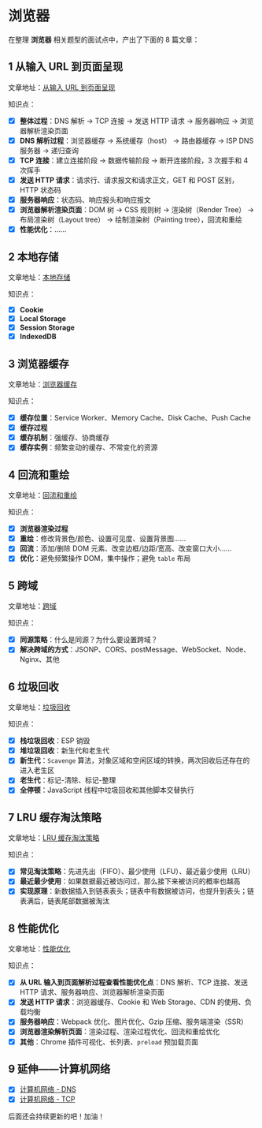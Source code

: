 浏览器
===
在整理 **浏览器** 相关题型的面试点中，产出了下面的 8 篇文章：

## 1 从输入 URL 到页面呈现
文章地址：[从输入 URL 到页面呈现](https://github.com/LiangJunrong/document-library/blob/master/%E7%B3%BB%E5%88%97-%E9%9D%A2%E8%AF%95%E8%B5%84%E6%96%99/%E6%B5%8F%E8%A7%88%E5%99%A8/%E4%BB%8E%E8%BE%93%E5%85%A5%20URL%20%E5%88%B0%E9%A1%B5%E9%9D%A2%E5%91%88%E7%8E%B0.md)  

知识点：

* [x] **整体过程**：DNS 解析 -> TCP 连接 -> 发送 HTTP 请求 -> 服务器响应 -> 浏览器解析渲染页面
* [x] **DNS 解析过程**：浏览器缓存 -> 系统缓存（host） -> 路由器缓存 -> ISP DNS 服务器 -> 递归查询
* [x] **TCP 连接**：建立连接阶段 -> 数据传输阶段 -> 断开连接阶段，3 次握手和 4 次挥手
* [x] **发送 HTTP 请求**：请求行、请求报文和请求正文，GET 和 POST 区别，HTTP 状态码
* [x] **服务器响应**：状态码、响应报头和响应报文
* [x] **浏览器解析渲染页面**：DOM 树 -> CSS 规则树 -> 渲染树（Render Tree） -> 布局渲染树（Layout tree） -> 绘制渲染树（Painting tree），回流和重绘
* [x] **性能优化**：……

## 2 本地存储
文章地址：[本地存储](https://github.com/LiangJunrong/document-library/blob/master/%E7%B3%BB%E5%88%97-%E9%9D%A2%E8%AF%95%E8%B5%84%E6%96%99/%E6%B5%8F%E8%A7%88%E5%99%A8/%E6%9C%AC%E5%9C%B0%E5%AD%98%E5%82%A8.md)

知识点：

* [x] **Cookie**
* [x] **Local Storage**
* [x] **Session Storage**
* [x] **IndexedDB**

## 3 浏览器缓存
文章地址：[浏览器缓存](https://github.com/LiangJunrong/document-library/blob/master/%E7%B3%BB%E5%88%97-%E9%9D%A2%E8%AF%95%E8%B5%84%E6%96%99/%E6%B5%8F%E8%A7%88%E5%99%A8/%E6%B5%8F%E8%A7%88%E5%99%A8%E7%BC%93%E5%AD%98.md)

知识点：

  * [x] **缓存位置**：Service Worker、Memory Cache、Disk Cache、Push Cache
  * [x] **缓存过程**
  * [x] **缓存机制**：强缓存、协商缓存
  * [x] **缓存实例**：频繁变动的缓存、不常变化的资源

## 4 回流和重绘
文章地址：[回流和重绘](https://github.com/LiangJunrong/document-library/blob/master/%E7%B3%BB%E5%88%97-%E9%9D%A2%E8%AF%95%E8%B5%84%E6%96%99/%E6%B5%8F%E8%A7%88%E5%99%A8/%E9%87%8D%E6%8E%92%E5%92%8C%E9%87%8D%E7%BB%98.md)

知识点：

* [x] **浏览器渲染过程**
* [x] **重绘**：修改背景色/颜色、设置可见度、设置背景图……
* [x] **回流**：添加/删除 DOM 元素、改变边框/边距/宽高、改变窗口大小……
* [x] **优化**：避免频繁操作 DOM，集中操作；避免 `table` 布局

## 5 跨域
文章地址：[跨域](https://github.com/LiangJunrong/document-library/blob/master/other-library/interview/%E9%9D%A2%E8%AF%95%E8%B5%84%E6%96%99%E6%95%B4%E7%90%86/%E6%B5%8F%E8%A7%88%E5%99%A8/%E8%B7%A8%E5%9F%9F.md)

知识点：

* [x] **同源策略**：什么是同源？为什么要设置跨域？
* [x] **解决跨域的方式**：JSONP、CORS、postMessage、WebSocket、Node、Nginx、其他

## 6 垃圾回收
文章地址：[垃圾回收](https://github.com/LiangJunrong/document-library/blob/master/%E7%B3%BB%E5%88%97-%E9%9D%A2%E8%AF%95%E8%B5%84%E6%96%99/%E6%B5%8F%E8%A7%88%E5%99%A8/%E5%9E%83%E5%9C%BE%E5%9B%9E%E6%94%B6.md)

知识点：

* [x] **栈垃圾回收**：ESP 销毁
* [x] **堆垃圾回收**：新生代和老生代
* [x] **新生代**：`Scavenge` 算法，对象区域和空闲区域的转换，两次回收后还存在的进入老生区
* [x] **老生代**：标记-清除、标记-整理
* [x] **全停顿**：JavaScript 线程中垃圾回收和其他脚本交替执行

## 7 LRU 缓存淘汰策略
文章地址：[LRU 缓存淘汰策略](https://github.com/LiangJunrong/document-library/blob/master/%E7%B3%BB%E5%88%97-%E9%9D%A2%E8%AF%95%E8%B5%84%E6%96%99/%E6%B5%8F%E8%A7%88%E5%99%A8/LRU%20%E7%BC%93%E5%AD%98%E6%B7%98%E6%B1%B0%E7%AD%96%E7%95%A5.md)

知识点：

* [x] **常见淘汰策略**：先进先出（FIFO）、最少使用（LFU）、最近最少使用（LRU）
* [x] **最近最少使用**：如果数据最近被访问过，那么接下来被访问的概率也越高
* [x] **实现原理**：新数据插入到链表表头；链表中有数据被访问，也提升到表头；链表满后，链表尾部数据被淘汰

## 8 性能优化
文章地址：[性能优化](https://github.com/LiangJunrong/document-library/blob/master/%E7%B3%BB%E5%88%97-%E9%9D%A2%E8%AF%95%E8%B5%84%E6%96%99/%E6%B5%8F%E8%A7%88%E5%99%A8/%E6%80%A7%E8%83%BD%E4%BC%98%E5%8C%96.md)

知识点：

* [x] **从 URL 输入到页面解析过程查看性能优化点**：DNS 解析、TCP 连接、发送 HTTP 请求、服务器响应、浏览器解析渲染页面
* [x] **发送 HTTP 请求**：浏览器缓存、Cookie 和 Web Storage、CDN 的使用、负载均衡
* [x] **服务器响应**：Webpack 优化、图片优化、Gzip 压缩、服务端渲染（SSR）
* [x] **浏览器渲染解析页面**：渲染过程、渲染过程优化、回流和重绘优化
* [x] **其他**：Chrome 插件可视化、长列表、`preload` 预加载页面

## 9 延伸——**计算机网络**

* [x] [计算机网络 - DNS](https://github.com/LiangJunrong/document-library/blob/master/%E7%B3%BB%E5%88%97-%E9%9D%A2%E8%AF%95%E8%B5%84%E6%96%99/%E8%AE%A1%E7%AE%97%E6%9C%BA%E7%BD%91%E7%BB%9C/DNS.md)
* [x] [计算机网络 - TCP](https://github.com/LiangJunrong/document-library/blob/master/%E7%B3%BB%E5%88%97-%E9%9D%A2%E8%AF%95%E8%B5%84%E6%96%99/%E8%AE%A1%E7%AE%97%E6%9C%BA%E7%BD%91%E7%BB%9C/TCP.md)

后面还会持续更新的吧！加油！
